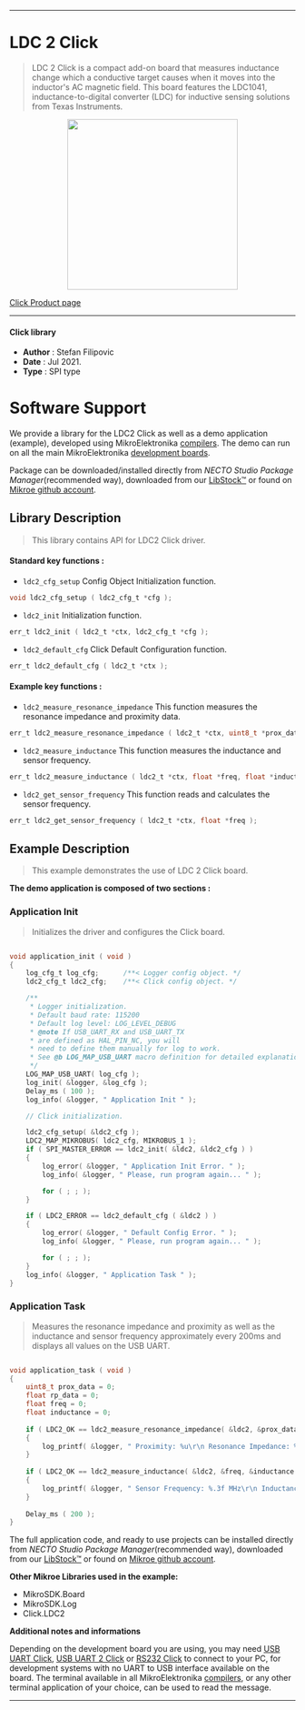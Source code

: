
---
# LDC 2 Click

> LDC 2 Click is a compact add-on board that measures inductance change which a conductive target causes when it moves into the inductor's AC magnetic field. This board features the LDC1041, inductance-to-digital converter (LDC) for inductive sensing solutions from Texas Instruments.

<p align="center">
  <img src="https://download.mikroe.com/images/click_for_ide/ldc2_click.png" height=300px>
</p>

[Click Product page](https://www.mikroe.com/ldc-2-click)

---


#### Click library

- **Author**        : Stefan Filipovic
- **Date**          : Jul 2021.
- **Type**          : SPI type


# Software Support

We provide a library for the LDC2 Click
as well as a demo application (example), developed using MikroElektronika
[compilers](https://www.mikroe.com/necto-studio).
The demo can run on all the main MikroElektronika [development boards](https://www.mikroe.com/development-boards).

Package can be downloaded/installed directly from *NECTO Studio Package Manager*(recommended way), downloaded from our [LibStock&trade;](https://libstock.mikroe.com) or found on [Mikroe github account](https://github.com/MikroElektronika/mikrosdk_click_v2/tree/master/clicks).

## Library Description

> This library contains API for LDC2 Click driver.

#### Standard key functions :

- `ldc2_cfg_setup` Config Object Initialization function.
```c
void ldc2_cfg_setup ( ldc2_cfg_t *cfg );
```

- `ldc2_init` Initialization function.
```c
err_t ldc2_init ( ldc2_t *ctx, ldc2_cfg_t *cfg );
```

- `ldc2_default_cfg` Click Default Configuration function.
```c
err_t ldc2_default_cfg ( ldc2_t *ctx );
```

#### Example key functions :

- `ldc2_measure_resonance_impedance` This function measures the resonance impedance and proximity data.
```c
err_t ldc2_measure_resonance_impedance ( ldc2_t *ctx, uint8_t *prox_data, float *rp_data );
```

- `ldc2_measure_inductance` This function measures the inductance and sensor frequency.
```c
err_t ldc2_measure_inductance ( ldc2_t *ctx, float *freq, float *inductance );
```

- `ldc2_get_sensor_frequency` This function reads and calculates the sensor frequency.
```c
err_t ldc2_get_sensor_frequency ( ldc2_t *ctx, float *freq );
```

## Example Description

> This example demonstrates the use of LDC 2 Click board.

**The demo application is composed of two sections :**

### Application Init

> Initializes the driver and configures the Click board.

```c

void application_init ( void )
{
    log_cfg_t log_cfg;      /**< Logger config object. */
    ldc2_cfg_t ldc2_cfg;    /**< Click config object. */

    /** 
     * Logger initialization.
     * Default baud rate: 115200
     * Default log level: LOG_LEVEL_DEBUG
     * @note If USB_UART_RX and USB_UART_TX 
     * are defined as HAL_PIN_NC, you will 
     * need to define them manually for log to work. 
     * See @b LOG_MAP_USB_UART macro definition for detailed explanation.
     */
    LOG_MAP_USB_UART( log_cfg );
    log_init( &logger, &log_cfg );
    Delay_ms ( 100 );
    log_info( &logger, " Application Init " );

    // Click initialization.

    ldc2_cfg_setup( &ldc2_cfg );
    LDC2_MAP_MIKROBUS( ldc2_cfg, MIKROBUS_1 );
    if ( SPI_MASTER_ERROR == ldc2_init( &ldc2, &ldc2_cfg ) )
    {
        log_error( &logger, " Application Init Error. " );
        log_info( &logger, " Please, run program again... " );

        for ( ; ; );
    }

    if ( LDC2_ERROR == ldc2_default_cfg ( &ldc2 ) )
    {
        log_error( &logger, " Default Config Error. " );
        log_info( &logger, " Please, run program again... " );

        for ( ; ; );
    }
    log_info( &logger, " Application Task " );
}

```

### Application Task

> Measures the resonance impedance and proximity as well as the inductance and sensor frequency 
> approximately every 200ms and displays all values on the USB UART.

```c

void application_task ( void )
{
    uint8_t prox_data = 0;
    float rp_data = 0;
    float freq = 0;
    float inductance = 0;
    
    if ( LDC2_OK == ldc2_measure_resonance_impedance( &ldc2, &prox_data, &rp_data ) )
    {
        log_printf( &logger, " Proximity: %u\r\n Resonance Impedance: %.3f kOhm\r\n\n", ( uint16_t ) prox_data, rp_data );
    }
    
    if ( LDC2_OK == ldc2_measure_inductance( &ldc2, &freq, &inductance ) )
    {
        log_printf( &logger, " Sensor Frequency: %.3f MHz\r\n Inductance: %.6f uH\r\n\n", freq, inductance );
    }
    
    Delay_ms ( 200 );
}

```

The full application code, and ready to use projects can be installed directly from *NECTO Studio Package Manager*(recommended way), downloaded from our [LibStock&trade;](https://libstock.mikroe.com) or found on [Mikroe github account](https://github.com/MikroElektronika/mikrosdk_click_v2/tree/master/clicks).

**Other Mikroe Libraries used in the example:**

- MikroSDK.Board
- MikroSDK.Log
- Click.LDC2

**Additional notes and informations**

Depending on the development board you are using, you may need
[USB UART Click](http://shop.mikroe.com/usb-uart-click),
[USB UART 2 Click](http://shop.mikroe.com/usb-uart-2-click) or
[RS232 Click](http://shop.mikroe.com/rs232-click) to connect to your PC, for
development systems with no UART to USB interface available on the board. The
terminal available in all MikroElektronika
[compilers](http://shop.mikroe.com/compilers), or any other terminal application
of your choice, can be used to read the message.

---
